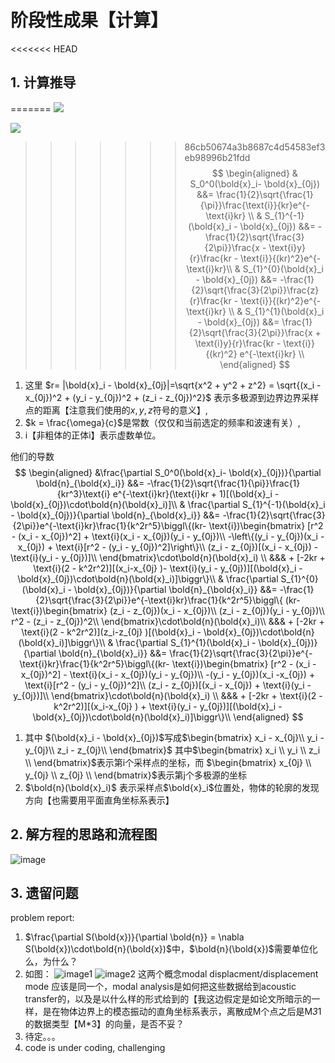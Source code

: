 # 阶段性成果【计算】

<<<<<<< HEAD
## 1. 计算推导
=======
<img src="https://render.githubusercontent.com/render/math?math=e^{i \pi} = -1"> 

<img src="https://render.githubusercontent.com/render/math?math=\begin{aligned}
 & S_0^0(\bold{x}_i- \bold{x}_{0j}) &&= \frac{1}{2}\sqrt{\frac{1}{\pi}}\frac{\text{i}}{kr}e^{-\text{i}kr} \\
 & S_{1}^{-1}(\bold{x}_i - \bold{x}_{0j}) &&= -\frac{1}{2}\sqrt{\frac{3}{2\pi}}\frac{x - \text{i}y}{r}\frac{kr - \text{i}}{(kr)^2}e^{-\text{i}kr}\\
& S_{1}^{0}(\bold{x}_i - \bold{x}_{0j}) &&= -\frac{1}{2}\sqrt{\frac{3}{2\pi}}\frac{z}{r}\frac{kr - \text{i}}{(kr)^2}e^{-\text{i}kr} \\
 & S_{1}^{1}(\bold{x}_i - \bold{x}_{0j}) &&= \frac{1}{2}\sqrt{\frac{3}{2\pi}}\frac{x + \text{i}y}{r}\frac{kr - \text{i}}{(kr)^2} e^{-\text{i}kr} \\
 \end{aligned}">
 
>>>>>>> 86cb50674a3b8687c4d54583ef3eb98996b21fdd
$$
\begin{aligned}
 & S_0^0(\bold{x}_i- \bold{x}_{0j}) &&= \frac{1}{2}\sqrt{\frac{1}{\pi}}\frac{\text{i}}{kr}e^{-\text{i}kr} \\
 & S_{1}^{-1}(\bold{x}_i - \bold{x}_{0j}) &&= -\frac{1}{2}\sqrt{\frac{3}{2\pi}}\frac{x - \text{i}y}{r}\frac{kr - \text{i}}{(kr)^2}e^{-\text{i}kr}\\
& S_{1}^{0}(\bold{x}_i - \bold{x}_{0j}) &&= -\frac{1}{2}\sqrt{\frac{3}{2\pi}}\frac{z}{r}\frac{kr - \text{i}}{(kr)^2}e^{-\text{i}kr} \\
 & S_{1}^{1}(\bold{x}_i - \bold{x}_{0j}) &&= \frac{1}{2}\sqrt{\frac{3}{2\pi}}\frac{x + \text{i}y}{r}\frac{kr - \text{i}}{(kr)^2} e^{-\text{i}kr} \\
 \end{aligned}
$$
1. 这里 $r= |\bold{x}_i - \bold{x}_{0j}|=\sqrt{x^2 + y^2 + z^2} = \sqrt{(x_i - x_{0j})^2 + (y_i - y_{0j})^2 + (z_i - z_{0j})^2}$ 表示多极源到边界边界采样点的距离【注意我们使用的$x,y,z$符号的意义】, 
2. $k = \frac{\omega}{c}$是常数（仅仅和当前选定的频率和波速有关）,
3. $\text{i}$【非粗体的正体i】表示虚数单位。

他们的导数
$$
\begin{aligned}
    &\frac{\partial S_0^0(\bold{x}_i- \bold{x}_{0j})}{\partial \bold{n}_{\bold{x}_i}} &&= -\frac{1}{2}\sqrt{\frac{1}{\pi}}\frac{1}{kr^3}\text{i} e^{-\text{i}kr}(\text{i}kr + 1)[(\bold{x}_i - \bold{x}_{0j})\cdot\bold{n}(\bold{x}_i)]\\ 
    & \frac{\partial  S_{1}^{-1}(\bold{x}_i - \bold{x}_{0j})}{\partial \bold{n}_{\bold{x}_i}} &&= -\frac{1}{2}\sqrt{\frac{3}{2\pi}}e^{-\text{i}kr}\frac{1}{k^2r^5}\biggl\{(kr- \text{i})\begin{bmatrix}
        [r^2 - (x_i - x_{0j})^2] + \text{i}(x_i - x_{0j})(y_i - y_{0j})\\ 
        -\left\{(y_i - y_{0j})(x_i -x_{0j}) + \text{i}[r^2 - (y_i - y_{0j})^2]\right\}\\ 
        (z_i - z_{0j})[(x_i - x_{0j}) - \text{i}(y_i - y_{0j})]\\ 
    \end{bmatrix}\cdot\bold{n}(\bold{x}_i) \\ 
    &&& + [-2kr + \text{i}(2 - k^2r^2)][(x_i-x_{0j} )- \text{i}(y_i - y_{0j})][(\bold{x}_i - \bold{x}_{0j})\cdot\bold{n}(\bold{x}_i)]\biggr\}\\ 
    & \frac{\partial S_{1}^{0}(\bold{x}_i - \bold{x}_{0j})}{\partial \bold{n}_{\bold{x}_i}} &&= -\frac{1}{2}\sqrt{\frac{3}{2\pi}}e^{-\text{i}kr}\frac{1}{k^2r^5}\biggl\{ (kr- \text{i})\begin{bmatrix}
        (z_i - z_{0j})(x_i - x_{0j})\\ 
        (z_i - z_{0j})(y_i - y_{0j})\\ 
        r^2 - (z_i - z_{0j})^2\\ 
    \end{bmatrix}\cdot\bold{n}(\bold{x}_i)\\ 
    &&& + [-2kr + \text{i}(2 - k^2r^2)](z_i-z_{0j} )[(\bold{x}_i - \bold{x}_{0j})\cdot\bold{n}(\bold{x}_i)]\biggr\}\\ 
    & \frac{\partial  S_{1}^{1}(\bold{x}_i - \bold{x}_{0j})}{\partial \bold{n}_{\bold{x}_i}} &&= \frac{1}{2}\sqrt{\frac{3}{2\pi}}e^{-\text{i}kr}\frac{1}{k^2r^5}\biggl\{(kr- \text{i})\begin{bmatrix}
        [r^2 - (x_i - x_{0j})^2] - \text{i}(x_i - x_{0j})(y_i - y_{0j})\\ 
        -(y_i - y_{0j})(x_i -x_{0j}) + \text{i}[r^2 - (y_i - y_{0j})^2]\\ 
        (z_i - z_{0j})[(x_i - x_{0j}) + \text{i}(y_i - y_{0j})]\\ 
    \end{bmatrix}\cdot\bold{n}(\bold{x}_i) \\ 
    &&& + [-2kr + \text{i}(2 - k^2r^2)][(x_i-x_{0j} ) + \text{i}(y_i - y_{0j})][(\bold{x}_i - \bold{x}_{0j})\cdot\bold{n}(\bold{x}_i)]\biggr\}\\
\end{aligned}
$$
1. 其中 $(\bold{x}_i - \bold{x}_{0j})$写成$\begin{bmatrix}
    x_i - x_{0j}\\ 
    y_i - y_{0j}\\ 
    z_i - z_{0j}\\ 
\end{bmatrix}$ 其中$\begin{bmatrix}
    x_i \\ 
    y_i \\ 
    z_i \\ 
\end{bmatrix}$表示第i个采样点的坐标，而 $\begin{bmatrix}
    x_{0j} \\ 
    y_{0j} \\ 
    z_{0j} \\ 
\end{bmatrix}$表示第j个多极源的坐标
2. $\bold{n}(\bold{x}_i)$ 表示采样点$\bold{x}_i$位置处，物体的轮廓的发现方向【也需要用平面直角坐标系表示】

## 2. 解方程的思路和流程图
![image](\assets\思路分析.jpg)

## 3. 遗留问题
problem report:
1. $\frac{\partial S(\bold{x})}{\partial \bold{n}} = \nabla S(\bold{x})\cdot\bold{n}(\bold{x})$中，$\bold{n}(\bold{x})$需要单位化么，为什么？
2. 如图：
    ![image1](/assets/q2e1.png)
    ![image2](/assets/q2e2.png)
    这两个概念modal displacment/displacement mode 应该是同一个，modal analysis是如何把这些数据给到acoustic transfer的，以及是以什么样的形式给到的【我这边假定是如论文所暗示的一样，是在物体边界上的模态振动的直角坐标系表示，离散成M个点之后是M*3*1的数据类型【M*3】的向量，是否不妥？
3. 待定。。。
4. code is under coding, challenging


